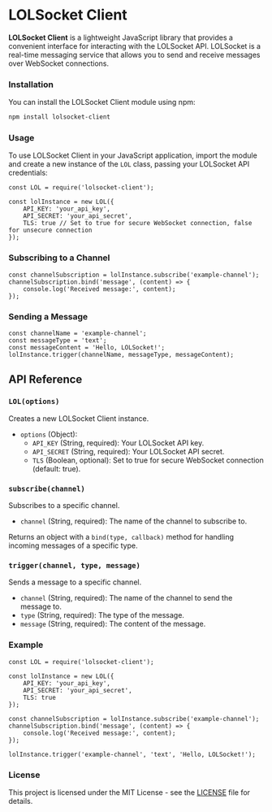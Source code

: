 # LOLSocket Client

**LOLSocket Client** is a lightweight JavaScript library that provides a convenient interface for interacting with the LOLSocket API. LOLSocket is a real-time messaging service that allows you to send and receive messages over WebSocket connections.

### Installation
You can install the LOLSocket Client module using npm:

```bash
npm install lolsocket-client
```

### Usage

To use LOLSocket Client in your JavaScript application, import the module and create a new instance of the `LOL` class, passing your LOLSocket API credentials:
```
const LOL = require('lolsocket-client');

const lolInstance = new LOL({
    API_KEY: 'your_api_key',
    API_SECRET: 'your_api_secret',
    TLS: true // Set to true for secure WebSocket connection, false for unsecure connection
});

```

### Subscribing to a Channel

```
const channelSubscription = lolInstance.subscribe('example-channel');
channelSubscription.bind('message', (content) => {
    console.log('Received message:', content);
});

```

### Sending a Message
```
const channelName = 'example-channel';
const messageType = 'text';
const messageContent = 'Hello, LOLSocket!';
lolInstance.trigger(channelName, messageType, messageContent);

```


API Reference
-------------

### `LOL(options)`

Creates a new LOLSocket Client instance.

*   `options` (Object):
    *   `API_KEY` (String, required): Your LOLSocket API key.
    *   `API_SECRET` (String, required): Your LOLSocket API secret.
    *   `TLS` (Boolean, optional): Set to true for secure WebSocket connection (default: true).

### `subscribe(channel)`

Subscribes to a specific channel.

*   `channel` (String, required): The name of the channel to subscribe to.

Returns an object with a `bind(type, callback)` method for handling incoming messages of a specific type.

### `trigger(channel, type, message)`

Sends a message to a specific channel.

*   `channel` (String, required): The name of the channel to send the message to.
*   `type` (String, required): The type of the message.
*   `message` (String, required): The content of the message.

### Example
```
const LOL = require('lolsocket-client');

const lolInstance = new LOL({
    API_KEY: 'your_api_key',
    API_SECRET: 'your_api_secret',
    TLS: true
});

const channelSubscription = lolInstance.subscribe('example-channel');
channelSubscription.bind('message', (content) => {
    console.log('Received message:', content);
});

lolInstance.trigger('example-channel', 'text', 'Hello, LOLSocket!');

```

### License

This project is licensed under the MIT License - see the [LICENSE](LICENSE) file for details.

